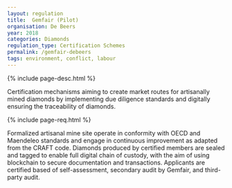 ```yaml
---
layout: regulation
title:  Gemfair (Pilot)
organisation: De Beers
year: 2018
categories: Diamonds
regulation_type: Certification Schemes
permalink: /gemfair-debeers
tags: environment, conflict, labour
---
```


{% include page-desc.html %}

Certification mechanisms aiming to create market routes for artisanally mined diamonds by implementing due diligence standards and digitally ensuring the traceability of diamonds.

{% include page-req.html %}

Formalized artisanal mine site operate in conformity with OECD and Maendeleo standards and engage in continuous improvement as adapted from the CRAFT code. Diamonds produced by certified members are sealed and tagged to enable full digital chain of custody, with the aim of using blockchain to secure documentation and transactions. Applicants are certified based of self-assessment, secondary audit by Gemfair, and third-party audit.

